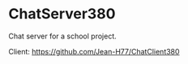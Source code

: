 # ChatServer380

Chat server for a school project.

Client: https://github.com/Jean-H77/ChatClient380
